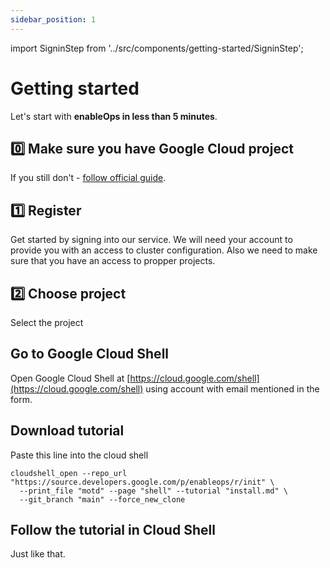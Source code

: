 ```yaml
---
sidebar_position: 1
---
```

import SigninStep from '../src/components/getting-started/SigninStep';


# Getting started

Let's start with **enableOps in less than 5 minutes**.

## 0️⃣ Make sure you have Google Cloud project

If you still don't - [follow official guide](https://cloud.google.com/resource-manager/docs/creating-managing-projects).

## 1️⃣ Register

Get started by signing into our service. We will need your account to provide you with an access to cluster configuration. Also we need to make sure that you have an access to propper projects. 

<SigninStep />

## 2️⃣ Choose project

Select the project



## Go to Google Cloud Shell

Open Google Cloud Shell at [https://cloud.google.com/shell](https://cloud.google.com/shell) using account with email mentioned in the form. 

## Download tutorial

Paste this line into the cloud shell

```shell
cloudshell_open --repo_url "https://source.developers.google.com/p/enableops/r/init" \
  --print_file "motd" --page "shell" --tutorial "install.md" \
  --git_branch "main" --force_new_clone
```

## Follow the tutorial in Cloud Shell

Just like that.


